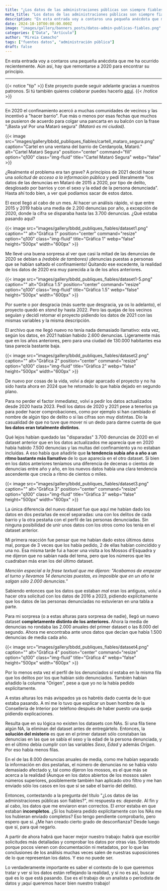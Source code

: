 ```yaml
---
title: "¿Los datos de las administraciones públicas son siempre fiables?"
meta_title: "Los datos de las administraciones públicas son siempre fiables"
description: "En esta entrada voy a contaros una pequeña anécdota que me ha ocurrido recientemente."
date: 2024-10-10T00:00:00.000Z
image: "images/gallery/banners_posts/datos-admin-publicas-fiables.png"
categories: ["Data", "Artículo"]
author: "Mireia Camacho"
tags: ["fuentes datos", "administración pública"]
draft: false
---
```


En esta entrada voy a contaros una pequeña anécdota que me ha ocurrido recientemente. Aún así, hay que remontarse a 2020 para encontrar su principio.

<hr>

{{< notice "tip" >}}
Este proyecto puede seguir adelante gracias a nuestros patronos. Si tú también quieres colaborar puedes hacerlo [aquí](https://www.patreon.com/user/creators?u=136816989 "Mirai Data Patreon page").
{{< /notice >}} 

<hr>

En 2020 el confinamiento acercó a muchas comunidades de vecinos y las incentivó a "hacer barrio". Fue más o menos por esas fechas que muchos se pusieron de acuerdo para colgar una pancarta en su balcón con la frase "¡Basta ya! Por una Mataró segura" *(Mataró es mi ciudad)*.

{{< image src="images/gallery/bbdd_publiques_fiables/cartell_mataro_segura.png" caption="Cartel en una ventana del barrio de Cerdanyola, Mataró." alt="Cartel Mataró Segura" position="center" command="fill" option="q100" class="img-fluid" title="Cartel Mataró Segura"  webp="false" >}} 


¿Realmente el problema era tan grave? A principios de 2021 decidí hacer una *solicitud de acceso a la información pública* y pedí literalmente "los datos de las denuncias en Mataró de 2015 a 2020, por tipo de delito, desglosado por barrios y con el sexo y la edad de la persona denunciada". Hasta ahí todo bien, a ver qué podíamos sacar de estos datos.

El excel llegó al cabo de un mes. Al hacer un análisis rápido, vi que entre 2015 y 2019 había una media de 2.200 denuncias por año, a excepción de 2020, donde la cifra se disparaba hasta las 3.700 denuncias. ¿Qué estaba pasando aquí? 

{{< image src="images/gallery/bbdd_publiques_fiables/dataset1.png" caption="" alt="Gràfica 1" position="center" command="resize" option="q100" class="img-fluid" title="Gràfica 1"  webp="false" height="500px" width="600px" >}}

Me llevé una buena sorpresa al ver que casi la mitad de las denuncias de 2020 se debían a *(redoble de tambores)* ¡denuncias puestas a personas que se habían saltado el confinamiento! Quitando ese excedente, la realidad de los datos de 2020 era muy parecida a la de los años anteriores.

{{< image src="images/gallery/bbdd_publiques_fiables/dataset1-5.png" caption="" alt="Gràfica 1.5" position="center" command="resize" option="q100" class="img-fluid" title="Gràfica 1.5"  webp="false" height="500px" width="600px" >}}

Por suerte o por desgracia (más suerte que desgracia, ya os lo adelanto), el proyecto quedó en *stand by* hasta 2022. Pero las quejas de los vecinos seguían y decidí retomar el proyecto pidiendo los datos de 2021 con las mismas variables y la misma descripción. 

El archivo que me llegó nuevo no tenía nada demasiado llamativo: esta vez, según los datos, en 2021 habían habido 2.600 denuncias. Ligeramente más que en los años anteriores, pero para una ciudad de 130.000 habitantes esa tasa parecía bastante baja.

{{< image src="images/gallery/bbdd_publiques_fiables/dataset2.png" caption="" alt="Gràfica 2" position="center" command="resize" option="q100" class="img-fluid" title="Gràfica 2"  webp="false" height="500px" width="600px" >}} 

De nuevo por cosas de la vida, volví a dejar aparcado el proyecto y no ha sido hasta ahora en 2024 que he retomado lo que había dejado en segundo plano.

Para no perder el factor inmediatez, volví a pedir los datos actualizados desde 2020 hasta 2023. Pedí los datos de 2020 y 2021 pese a tenerlos ya para poder hacer comprobaciones, como por ejemplo si han cambiado el nombre de algún tipo de delito o si las cifras son muy distintas. Dio la casualidad de que no tuve que mover ni un dedo para darme cuenta de que **los datos eran totalmente distintos**.

Qué lejos habían quedado las "disparadas" 3.700 denuncias de 2020 en el dataset anterior que en los datos actualizados me aparecía que en 2020 había habido 7.500 denuncias y las multas del confinamiento ya no estaban incluídas. A eso había que añadirle que **la tendencia subía año a año a un ritmo bastante más llamativo** de lo que aparecía en el otro dataset. Si bien en los datos anteriores teníamos una diferencia de decenas o cientos de denuncias entre año y año, en los nuevos datos había una clara tendencia ascendente que crecía a ritmo de cientos o miles.

{{< image src="images/gallery/bbdd_publiques_fiables/dataset3.png" caption="" alt="Gràfica 3" position="center" command="resize" option="q100" class="img-fluid" title="Gràfica 3"  webp="false" height="500px" width="600px" >}}

La única diferencia del nuevo dataset fue que aquí me habían dado los datos en dos pestañas de excel separadas: una con los delitos de cada barrio y la otra pestaña con el perfil de las personas denunciadas. Sin ninguna posibilidad de unir unos datos con los otros como los tenía en el dataset anterior. 

Mi primera reacción fue pensar que me habían dado estos últimos datos mal, porque de 3 veces que los había pedido, 2 de ellas habían coincidido y una no. Esa misma tarde fui a hacer una visita a los Mossos d'Esquadra y me dijeron que no sabían nada del tema, pero que los números que les cuadraban más eran los del último dataset. 

*Mención especial a la frase textual que me dijeron: "Acabamos de empezar el turno y llevamos 14 denuncias puestas, es imposible que en un año te salgan sólo 2.000 denuncias."*  

Sabiendo entonces que los datos que estaban *mal* eran los antiguos, volví a hacer otra solicitud con los datos de 2016 a 2023, pidiendo explícitamente que los datos de las personas denunciadas no estuvieran en una tabla a parte. 

Para mi sorpresa (o a estas alturas para sorpresa de nadie), llegó un nuevo dataset **completamente distinto de los anteriores.** Ahora la media de denuncias no rondaba las 2.000 anuales del primer dataset o las 8.000 del segundo. Ahora me encontraba ante unos datos que decían que había 1.500 denuncias de media cada año.

{{< image src="images/gallery/bbdd_publiques_fiables/dataset4.png" caption="" alt="Gràfica 4" position="center" command="resize" option="q100" class="img-fluid" title="Gràfica 4"  webp="false" height="500px" width="600px" >}}

Por lo menos esta vez el perfil de los denunciados sí estaba en la misma fila que los delitos por los que habían sido denunciados. También habían añadido la columna "Origen", pese a que yo no la había pedido explícitamente. 

A estas alturas los más avispados ya os habréis dado cuenta de lo que estaba pasando. A mí me lo tuvo que explicar un buen hombre de la Conselleria de Interior por teléfono después de haber puesto una queja pidiendo explicaciones.

Resulta que en su lógica no existen los datasets con NAs. Si una fila tiene algún NA, la eliminan del dataset antes de entregártelo. Entonces, la **solución del misterio** es que en el primer dataset sólo constaban las denuncias en las que se sabía el sexo y la edad de la persona denunciada, y en el último debía cumplir con las variables *Sexo*, *Edad* y además *Orígen*. Por eso había menos filas. 

En el de las 8.000 denuncias anuales de media, como me habían separado la información en dos pestañas, el número de denuncias no se había visto demasiado afectado y, tal como dijeron los mossos, es el que más se acerca a la realidad (Aunque en los datos abiertos de los mossos salen números superiores, posiblemente también han aplicado otro filtro y me han enviado sólo los casos en los que sí se sabe el barrio del delito).

Entonces, contestando a la pregunta del título "¿Los datos de las administraciones públicas son fiables?", mi respuesta es: *depende*. Al fin y al cabo, los datos que me enviaron eran correctos. El *error* estaba en que estaban **incompletos**. ¿Si los hubiera pedido explícitamente con los NAs me los hubieran enviado completos? Eso tengo pendiente comprobarlo, pero espero que sí. ¿Me han creado cierto grado de desconfianza? Desde luego que sí, para qué negarlo.

A partir de ahora habrá que hacer mejor nuestro trabajo: habrá que escribir solicitudes más detalladas y comprobar los datos por otras vías. Sobretodo porque pocos vienen con documentación ni metadatos, por lo que las conclusiones de los análisis muchas veces salen de nuestras suposiciones de lo que representan los datos. Y eso no puede ser. 

Lo verdaderamente importante es saber el contexto de lo que queremos tratar y ver si los datos están reflejando la realidad, y si no es así, buscar qué es lo que está pasando. Ese es el trabajo de un analista o periodista de datos y ¡aquí queremos hacer bien nuestro trabajo!